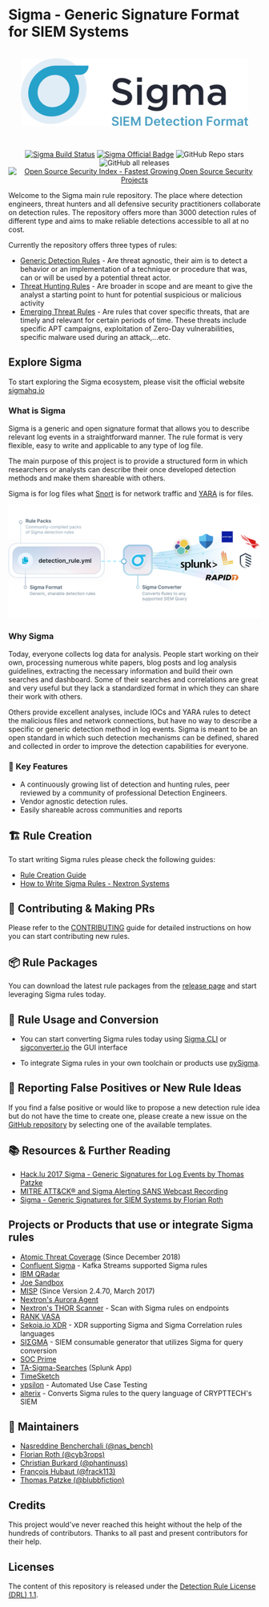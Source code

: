 # Sigma - Generic Signature Format for SIEM Systems

<a href="https://sigmahq.io/">
<p align="center">
<br />
<picture>
  <source media="(prefers-color-scheme: dark)" srcset="./images/sigma_logo_dark.png">
  <img width="454" alt="Sigma Logo" src="./images/sigma_logo_light.png">
</picture>
</p>
</a>
<br />

<p align="center">
<a href="https://github.com/SigmaHQ/sigma/actions?query=branch%3Amaster"><img src="https://github.com/SigmaHQ/sigma/actions/workflows/sigma-test.yml/badge.svg?branch=master" alt="Sigma Build Status"></a> <a href="https://sigmahq.io/"><img src="https://cdn.jsdelivr.net/gh/SigmaHQ/sigmahq.github.io@master/images/Sigma%20Official%20Badge.svg" alt="Sigma Official Badge"></a> <img alt="GitHub Repo stars" src="https://img.shields.io/github/stars/SigmaHQ/sigma">
<img alt="GitHub all releases" src="https://img.shields.io/github/downloads/SigmaHq/Sigma/total">
<br />
<a href="https://opensourcesecurityindex.io/" target="_blank" rel="noopener">
<img style="width: 170px;" src="https://opensourcesecurityindex.io/badge.svg" alt="Open Source Security Index - Fastest Growing Open Source Security Projects" width="170" />
</a>
</p>

Welcome to the Sigma main rule repository. The place where detection engineers, threat hunters and all defensive security practitioners collaborate on detection rules. The repository offers more than 3000 detection rules of different type and aims to make reliable detections accessible to all at no cost.

Currently the repository offers three types of rules:

* [Generic Detection Rules](./rules/) - Are threat agnostic, their aim is to detect a behavior or an implementation of a technique or procedure that was, can or will be used by a potential threat actor.
* [Threat Hunting Rules](./rules-threat-hunting/) - Are broader in scope and are meant to give the analyst a starting point to hunt for potential suspicious or malicious activity
* [Emerging Threat Rules](./rules-emerging-threats/) - Are rules that cover specific threats, that are timely and relevant for certain periods of time. These threats include specific APT campaigns, exploitation of Zero-Day vulnerabilities, specific malware used during an attack,...etc.

## Explore Sigma

To start exploring the Sigma ecosystem, please visit the official website [sigmahq.io](https://sigmahq.io)

### What is Sigma

Sigma is a generic and open signature format that allows you to describe relevant log events in a straightforward manner. The rule format is very flexible, easy to write and applicable to any type of log file.

The main purpose of this project is to provide a structured form in which researchers or analysts can describe their once developed detection methods and make them shareable with others.

Sigma is for log files what [Snort](https://www.snort.org/) is for network traffic and [YARA](https://github.com/VirusTotal/yara) is for files.

<picture>
  <source media="(prefers-color-scheme: dark)" srcset="./images/Sigma_description_dark.png">
  <img alt="Sigma Description - A diagram showing Yaml Files (Sigma Rules) moving through a Sigma Convertor, and coming out as many SIEM logos, showing how Sigma rules can be converted to many different available SIEM query languages" src="./images/Sigma_description_light.png">
</picture>

### Why Sigma

Today, everyone collects log data for analysis. People start working on their own, processing numerous white papers, blog posts and log analysis guidelines, extracting the necessary information and build their own searches and dashboard. Some of their searches and correlations are great and very useful but they lack a standardized format in which they can share their work with others.

Others provide excellent analyses, include IOCs and YARA rules to detect the malicious files and network connections, but have no way to describe a specific or generic detection method in log events. Sigma is meant to be an open standard in which such detection mechanisms can be defined, shared and collected in order to improve the detection capabilities for everyone.

### 🌟 Key Features

* A continuously growing list of detection and hunting rules, peer reviewed by a community of professional Detection Engineers.
* Vendor agnostic detection rules.
* Easily shareable across communities and reports

## 🏗️ Rule Creation

To start writing Sigma rules please check the following guides:

* [Rule Creation Guide](https://github.com/SigmaHQ/sigma/wiki/Rule-Creation-Guide)
* [How to Write Sigma Rules - Nextron Systems](https://www.nextron-systems.com/2018/02/10/write-sigma-rules/)

## 🔎 Contributing & Making PRs

Please refer to the [CONTRIBUTING](./CONTRIBUTING.md) guide for detailed instructions on how you can start contributing new rules.

## 📦 Rule Packages

You can download the latest rule packages from the [release page](https://github.com/SigmaHQ/sigma/releases/latest) and start leveraging Sigma rules today.

## 🧬 Rule Usage and Conversion

* You can start converting Sigma rules today using [Sigma CLI](https://github.com/SigmaHQ/sigma-cli) or [sigconverter.io](https://sigconverter.io) the GUI interface

* To integrate Sigma rules in your own toolchain or products use [pySigma](https://github.com/SigmaHQ/pySigma).

## 🚨 Reporting False Positives or New Rule Ideas

If you find a false positive or would like to propose a new detection rule idea but do not have the time to create one, please create a new issue on the [GitHub repository](https://github.com/SigmaHQ/sigma/issues/new/choose) by selecting one of the available templates.

## 📚 Resources & Further Reading

* [Hack.lu 2017 Sigma - Generic Signatures for Log Events by Thomas Patzke](https://www.youtube.com/watch?v=OheVuE9Ifhs)
* [MITRE ATT&CK® and Sigma Alerting SANS Webcast Recording](https://www.sans.org/webcasts/mitre-att-ck-sigma-alerting-110010 "MITRE ATT&CK® and Sigma Alerting")
* [Sigma - Generic Signatures for SIEM Systems by Florian Roth](https://www.slideshare.net/secret/gvgxeXoKblXRcA)

## Projects or Products that use or integrate Sigma rules

* [Atomic Threat Coverage](https://github.com/atc-project/atomic-threat-coverage) (Since December 2018)
* [Confluent Sigma](https://github.com/confluentinc/confluent-sigma) - Kafka Streams supported Sigma rules
* [IBM QRadar](https://community.ibm.com/community/user/security/blogs/gladys-koskas1/2023/08/02/qradar-natively-supports-sigma-for-rules-creation)
* [Joe Sandbox](https://www.joesecurity.org/blog/8225577975210857708)
* [MISP](http://www.misp-project.org/2017/03/26/MISP.2.4.70.released.html) (Since Version 2.4.70, March 2017)
* [Nextron's Aurora Agent](https://www.nextron-systems.com/2021/11/13/aurora-sigma-based-edr-agent-preview/)
* [Nextron's THOR Scanner](https://www.nextron-systems.com/2018/06/28/spark-applies-sigma-rules-in-eventlog-scan/) - Scan with Sigma rules on endpoints
* [RANK VASA](https://globenewswire.com/news-release/2019/03/04/1745907/0/en/RANK-Software-to-Help-MSSPs-Scale-Cybersecurity-Offerings.html)
* [Sekoia.io XDR](https://www.sekoia.io) - XDR supporting Sigma and Sigma Correlation rules languages
* [SIΣGMA](https://github.com/3CORESec/SIEGMA) - SIEM consumable generator that utilizes Sigma for query conversion
* [SOC Prime](https://tdm.socprime.com/sigma/)
* [TA-Sigma-Searches](https://github.com/dstaulcu/TA-Sigma-Searches) (Splunk App)
* [TimeSketch](https://github.com/google/timesketch/commit/0c6c4b65a6c0f2051d074e87bbb2da2424fa6c35)
* [ypsilon](https://github.com/P4T12ICK/ypsilon) - Automated Use Case Testing
* [alterix](https://github.com/mtnmunuklu/alterix) - Converts Sigma rules to the query language of CRYPTTECH's SIEM

## 📜 Maintainers

* [Nasreddine Bencherchali (@nas_bench)](https://twitter.com/nas_bench)
* [Florian Roth (@cyb3rops)](https://twitter.com/cyb3rops)
* [Christian Burkard (@phantinuss)](https://twitter.com/phantinuss)
* [François Hubaut (@frack113)](https://twitter.com/frack113)
* [Thomas Patzke (@blubbfiction)](https://twitter.com/blubbfiction)

## Credits

This project would've never reached this height without the help of the hundreds of contributors. Thanks to all past and present contributors for their help.

## Licenses

The content of this repository is released under the [Detection Rule License (DRL) 1.1](https://github.com/SigmaHQ/Detection-Rule-License).
